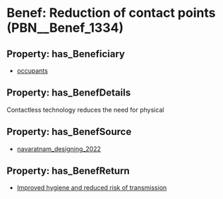 # Benef: __Reduction of contact points__ (PBN__Benef_1334)

## Property: has_Beneficiary

* [occupants](../Stakeholder/PBN__Stakeholder_92)

## Property: has_BenefDetails

Contactless technology reduces the need for physical

## Property: has_BenefSource

* [navaratnam_designing_2022](../Article/PBN__Article_282)

## Property: has_BenefReturn

* [Improved hygiene and reduced risk of transmission](../BenefReturn/PBN__BenefReturn_1504)

